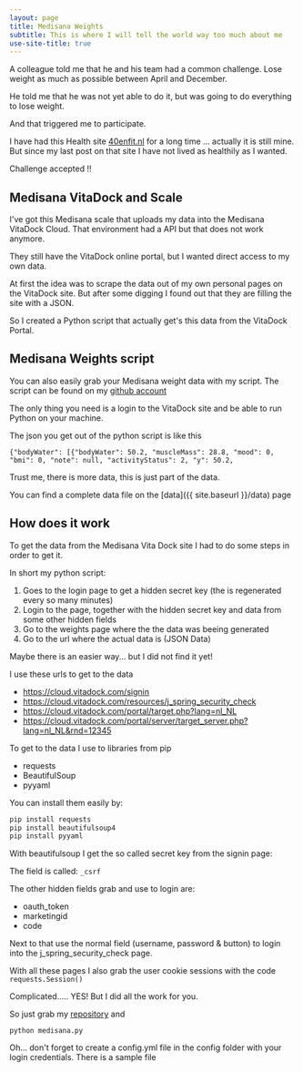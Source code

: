 ```yaml
---
layout: page
title: Medisana Weights
subtitle: This is where I will tell the world way too much about me
use-site-title: true
---
```


A colleague told me that he and his team had a common challenge. Lose weight as much as possible between April and December.

He told me that he was not yet able to do it, but was going to do everything to lose weight.

And that triggered me to participate.

I have had this Health site [40enfit.nl](https://www.40enfit.nl) for a long time ... actually it is still mine. But since my last post on that site I have not lived as healthily as I wanted.

Challenge accepted !!

## Medisana VitaDock and Scale

I've got this Medisana scale that uploads my data into the Medisana VitaDock Cloud. That environment had a API but that does not work anymore.

They still have the VitaDock online portal, but I wanted direct access to my own data.

At first the idea was to scrape the data out of my own personal pages on the VitaDock site. But after some digging I found out that they are filling the site with a JSON.

So I created a Python script that actually get's this data from the VitaDock Portal.

## Medisana Weights script

You can also easily grab your Medisana weight data with my script. The script can be found on my [github account](https://github.com/tvdsluijs/medisana_weights)

The only thing you need is a login to the VitaDock site and be able to run Python on your machine.

The json you get out of the python script is like this

`{"bodyWater": [{"bodyWater": 50.2, "muscleMass": 28.8, "mood": 0, "bmi": 0, "note": null, "activityStatus": 2, "y": 50.2,`

Trust me, there is more data, this is just part of the data.

You can find a complete data file on the [data]({{ site.baseurl }}/data) page

## How does it work

To get the data from the Medisana Vita Dock site I had to do some steps in order to get it.

In short my python script:
1. Goes to the login page to get a hidden secret key (the is regenerated every so many minutes)
2. Login to the page, together with the hidden secret key and data from some other hidden fields
3. Go to the weights page where the the data was beeing generated 
4. Go to the url where the actual data is (JSON Data)

Maybe there is an easier way... but I did not find it yet!

I use these urls to get to the data

- https://cloud.vitadock.com/signin
- https://cloud.vitadock.com/resources/j_spring_security_check
- https://cloud.vitadock.com/portal/target.php?lang=nl_NL
- https://cloud.vitadock.com/portal/server/target_server.php?lang=nl_NL&rnd=12345

To get to the data I use to libraries from pip

* requests
* BeautifulSoup
* pyyaml

You can install them easily by:

```bash
pip install requests
pip install beautifulsoup4
pip install pyyaml
```

With beautifulsoup I get the so called secret key from the signin page:

The field is called: `_csrf`

The other hidden fields grab and use to login are: 
- oauth_token
- marketingid
- code

Next to that use the normal field (username, password & button) to login into the j_spring_security_check page.

With all these pages I also grab the user cookie sessions with the code `requests.Session()`

Complicated..... YES! 
But I did all the work for you.

So just grab my [repository](https://github.com/tvdsluijs/medisana_weights) and 

`python medisana.py`

Oh... don't forget to create a config.yml file in the config folder with your login credentials. There is a sample file

